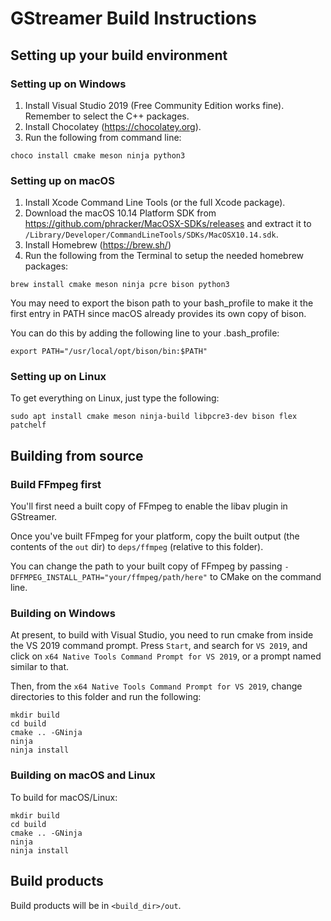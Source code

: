 # GStreamer Build Instructions

## Setting up your build environment

### Setting up on Windows

1. Install Visual Studio 2019 (Free Community Edition works fine). Remember to select the C++ packages.
2. Install Chocolatey (https://chocolatey.org).
3. Run the following from command line: 

```
choco install cmake meson ninja python3
```

### Setting up on macOS

1. Install Xcode Command Line Tools (or the full Xcode package).
2. Download the macOS 10.14 Platform SDK from https://github.com/phracker/MacOSX-SDKs/releases and
   extract it to `/Library/Developer/CommandLineTools/SDKs/MacOSX10.14.sdk`.
3. Install Homebrew (https://brew.sh/)
4. Run the following from the Terminal to setup the needed homebrew packages:

```
brew install cmake meson ninja pcre bison python3
```

You may need to export the bison path to your bash_profile to make it the first entry in PATH since macOS already provides its own copy of bison.

You can do this by adding the following line to your .bash_profile:

```
export PATH="/usr/local/opt/bison/bin:$PATH"
```


### Setting up on Linux 

To get everything on Linux, just type the following:
 
```
sudo apt install cmake meson ninja-build libpcre3-dev bison flex patchelf
```

## Building from source

### Build FFmpeg first

You'll first need a built copy of FFmpeg to enable the libav plugin in GStreamer.

Once you've built FFmpeg for your platform, copy the built output (the contents of the `out` dir) to `deps/ffmpeg` (relative to this folder).

You can change the path to your built copy of FFmpeg by passing `-DFFMPEG_INSTALL_PATH="your/ffmpeg/path/here"` to CMake on the command line.
 
### Building on Windows

At present, to build with Visual Studio, you need to run cmake from inside the
VS 2019 command prompt. Press `Start`, and search for `VS 2019`, and click on
`x64 Native Tools Command Prompt for VS 2019`, or a prompt named similar to
that.

Then, from the `x64 Native Tools Command Prompt for VS 2019`, change directories to this folder and run the following:

```
mkdir build
cd build
cmake .. -GNinja
ninja
ninja install
```

### Building on macOS and Linux

To build for macOS/Linux:

```
mkdir build
cd build
cmake .. -GNinja
ninja
ninja install
```

## Build products

Build products will be in `<build_dir>/out`.
